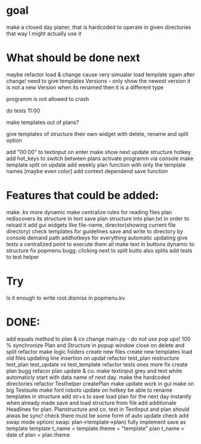 # goal
make a closed day planer, that is hardcoded to operate in given directories
that way I might actually use it

# What should be done next
maybe refactor load & change cause very simualar
load template sgain after change!
need to give templates Versions - only show the newest version
it is not a new Version when its renamed then it is a different type


 
programm is not allowed to crash

do tests 11:00

make templates out of plans?

give templates of structure their own widget with delete, rename and split option

add "00:00" to textinput on enter
make show next update structure hotkey
add hot_keys to switch between plans 
activate programm via console
make template split on update
add weekly plan function with only the template names [maybe even color]
add context dependend save function

# Features that could be added:
make .kv more dynamic
make centralize rules for reading files
plan rediscovers its structure in text
save plan structure into plan.txt in order to reload it
add gui widgets like file-name, director(showing current file directory)
check templates for guidelines
save and write to directory by console demand path
addhotkeys for everything
automatic updating
give tests a centralized point to execute them all
make text in buttons dynamic to structure
fix popmenu bugg: clicking next to split butto also splits
add tests to test helper


# Try
Is it enough to write root.dismiss in popmenu.kv


# DONE:
add equals method to plan & co
change main.py - do not use pop ups!
100 % synchronize Plan and Structure in 
popup window close on delete and split
refactor
make logic folders
create new files
create new templates
load old files
updating
line insertion on updat
refactor test_plan
restructure test_plan test_update vs test_template
refactor tests ones more
fix create plan bugg
refacor plan update & co.
make textinput grey and text white
automaticly start with data name of next day.
make the hardcoded directories
refactor Testhelper createPlan
make update work in gui
make on big Testsuite
make font roboto
update on hotkey
be able to rename templates in structure
add str+s to save
load plan for the next day instantly when already made
save and load structure from file
add additionale Headlines for plan. Planstructure and co.
text in TextInput and plan should alwas be sync! check
there must be some form of auto update check
add swap mode option( swap: plan->template->plan) 
fully implement save as template
template t_name = template.theme + "template"
plan t_name = date of plan = plan.theme 
